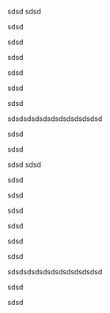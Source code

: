 
sdsd
sdsd

sdsd

sdsd


sdsd













sdsd



sdsd









sdsd





sdsdsdsdsdsdsdsdsdsdsdsd

















sdsd









sdsd


sdsd
sdsd

sdsd

sdsd


sdsd













sdsd



sdsd









sdsd





sdsdsdsdsdsdsdsdsdsdsdsd

















sdsd









sdsd